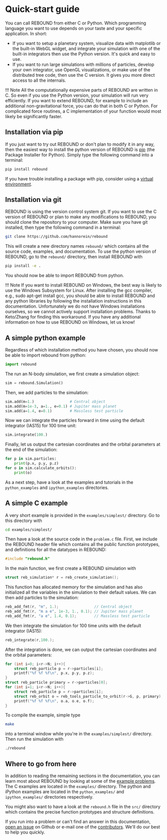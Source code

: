 # Quick-start guide

You can call REBOUND from either C or Python. 
Which programming language you want to use depends on your taste and your specific application. In short: 

- If you want to setup a planetary system, visualize data with matplotlib or the built-in WebGL widget, and integrate your simulation with one of the built-in integrators then use the Python version. It's quick and easy to use. 
- If you want to run large simulations with millions of particles, develop your own integrator, use OpenGL visualizations, or make use of the distributed tree code, then use the C version. It gives you more direct access to all the internals.

!!! Note
    All the computationally expensive parts of REBOUND are written in C. So even if you use the Python version, your simulation will run very efficiently.
    If you want to extend REBOUND, for example to include an additional non-gravitational force, you can do that in both C or Python. For complicated force routines, a C implementation of your function would most likely be significantly faster.  


## Installation via pip
If you just want to try out REBOUND or don't plan to modify it in any way, then the easiest way to install the python version of REBOUND is [pip](https://pypi.org) (the Package Installer for Python). Simply type the following command into a terminal:

```bash
pip install rebound
```

If you have trouble installing a package with pip, consider using a [virtual environment](https://docs.python.org/3/tutorial/venv.html).


## Installation via git

REBOUND is using the version control system git. If you want to use the C version of REBOUND or plan to make any modifications to REBOUND, you should clone the repository to your computer. Make sure you have git installed, then type the following command in a terminal:

``` bash
git clone https://github.com/hannorein/rebound
```

This will create a new directory names `rebound/` which contains all the source code, examples, and documentation.
To use the python version of REBOUND, go to the `rebound/` directory, then install REBOUND with 
```bash
pip install -e .
```
You should now be able to import REBOUND from python. 

!!! Note 
    If you want to install REBOUND on Windows, the best way is likely to use the Windows Subsystem for Linux. After installing the gcc compiler, e.g., sudo apt-get install gcc, you should be able to install REBOUND and any python libraries by following the installation instructions in this documentation. Unfortunately we do not have Windows installations ourselves, so we cannot actively support installation problems. Thanks to Keto/Zhang for finding this workaround. If you have any additional information on how to use REBOUND on Windows, let us know!


## A simple python example 

Regardless of which installation method you have chosen, you should now be able to import rebound from python:

```python
import rebound
```

The run an N-body simulation, we first create a simulation object:

```python
sim = rebound.Simulation()
```

Then, we add particles to the simulation:

```python
sim.add(m=1.)                # Central object
sim.add(m=1e-3, a=1., e=0.1) # Jupiter mass planet 
sim.add(a=1.4, e=0.1)        # Massless test particle
```

Now we can integrate the particles forward in time using the default integrator (IAS15) for 100 time unit:

```python
sim.integrate(100.)
```

Finally, let us output the cartesian coordinates and the orbital parameters at the end of the simulation:

```python
for p in sim.particles:
    print(p.x, p.y, p.z)
for o in sim.calculate_orbits(): 
    print(o)
```

As a next step, have a look at the examples and tutorials in the `python_examples` and `ipython_examples` directories.

## A simple C example

A very short example is provided in the `examples/simplest/` directory. 
Go to this directory with 

```bash
cd examples/simplest/
```

Then have a look at the source code in the `problem.c` file. First, we include the REBOUND header file which contains all the public function prototypes, and definitions for all the datatypes in REBOUND:

```c
#include "rebound.h"
```

In the main function, we first create a REBOUND simulation with 

```c
struct reb_simulation* r = reb_create_simulation();
```

This function has allocated memory for the simulation and has also initialized all the variables in the simulation to their default values. We can then add particles to the simulation:

```c
reb_add_fmt(r, "m", 1.);                // Central object
reb_add_fmt(r, "m a e", 1e-3, 1., 0.1); // Jupiter mass planet
reb_add_fmt(r, "a e", 1.4, 0.1);        // Massless test particle
```

We then integrate the simulation for 100 time units with the default integrator (IAS15):

```c
reb_integrate(r,100.);
```

After the integration is done, we can output the cartesian coordinates and the orbital parameters:

```c
for (int i=0; i<r->N; i++){
    struct reb_particle p = r->particles[i];
    printf("%f %f %f\n", p.x, p.y, p.z);
}
struct reb_particle primary = r->particles[0];
for (int i=1; i<r->N; i++){
    struct reb_particle p = r->particles[i];
    struct reb_orbit o = reb_tools_particle_to_orbit(r->G, p, primary);
    printf("%f %f %f\n", o.a, o.e, o.f);
}
```

To compile the example, simple type

```bash
make
```

into a terminal window while you're in the `examples/simplest/` directory. Then run the simulation with 
```bash
./rebound
```

## Where to go from here
In addition to reading the remaining sections in the documentation, you can learn most about REBOUND by looking at some of the [example problems](examples.md). 
The C examples are located in the `examples/` directory. 
The python and iPython examples are located in the `python_examples/` and `ipython_examples/` directories respectively. 

You might also want to have a look at the `rebound.h` file in the `src/` directory which contains the precise function prototypes and structure definitions.

If you run into a problem or can't find an answer in this documentation, [open an issue](https://github.com/hannorein/rebound/issues) on Github or e-mail one of the [contributors](/#contributors). 
We'll do our best to help you quickly.

